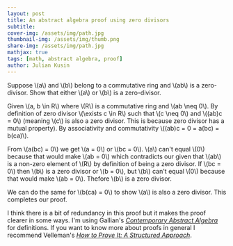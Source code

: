 ```yaml
---
layout: post
title: An abstract algebra proof using zero divisors
subtitle: 
cover-img: /assets/img/path.jpg
thumbnail-img: /assets/img/thumb.png
share-img: /assets/img/path.jpg
mathjax: true
tags: [math, abstract algebra, proof]
author: Julian Kusin
---
```


Suppose \\(a\\) and \\(b\\) belong to a commutative ring and \\(ab\\) is a zero-divisor. Show that either \\(a\\) or \\(b\\) is a zero-divisor.

Given \\(a, b \in R\\) where \\(R\\) is a commutative ring and \\(ab \neq 0\\). By definition of zero divisor \\(\exists c \in R\\) such that \\(c \neq 0\\)
and \\((ab)c = 0\\) (meaning \\(c\\) is also a zero divisor. This is because zero divisor has a mutual property). By associativity and commutativity \\((ab)c = 0 = a(bc) = b(ca)\\). 

From \\(a(bc) = 0\\) we get \\(a = 0\\) or \\(bc = 0\\). \\(a\\) can't equal \\(0\\) because that would make \\(ab = 0\\) which contradicts our given that \\(ab\\) 
is a  non-zero element of \\(R\\) by definition of being a zero divisor. If \\(bc = 0\\) then \\(b\\) is a zero divisor or \\(b = 0\\), but \\(b\\) can't equal \\(0\\) 
because that would make \\(ab = 0\\). Thefore \\(b\\) is a zero divisor. 

We can do the same for \\(b(ca) = 0\\) to show \\(a\\) is also a zero divisor. This completes our proof.

I think there is a bit of redundancy in this proof but it makes the proof clearer in some ways. I'm using Gallian's [*Contemporary Abstract Algebra*](https://www.amazon.com/Contemporary-Abstract-Algebra-Textbooks-Mathematics/dp/0367651785/ref=pd_lpo_sccl_1/131-9942725-2254717?pd_rd_w=h1xuF&content-id=amzn1.sym.4c8c52db-06f8-4e42-8e56-912796f2ea6c&pf_rd_p=4c8c52db-06f8-4e42-8e56-912796f2ea6c&pf_rd_r=DW2YZ3DS8DSMW10QW59D&pd_rd_wg=QHLH9&pd_rd_r=9f148064-e5a9-48a0-bf53-92e94d09782a&pd_rd_i=0367651785&psc=1)
for definitions. If you want to know more about proofs in general I recommend Velleman's [*How to Prove It: A Structured Approach*](https://www.amazon.com/How-Prove-Structured-Approach-2nd/dp/0521675995). 


